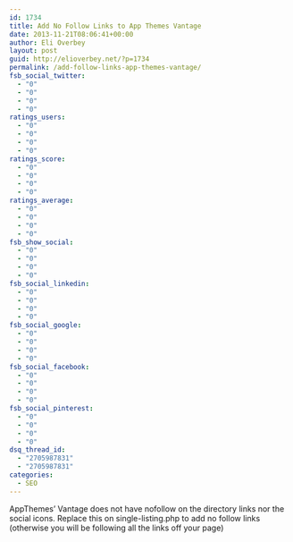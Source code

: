 ```yaml
---
id: 1734
title: Add No Follow Links to App Themes Vantage
date: 2013-11-21T08:06:41+00:00
author: Eli Overbey
layout: post
guid: http://elioverbey.net/?p=1734
permalink: /add-follow-links-app-themes-vantage/
fsb_social_twitter:
  - "0"
  - "0"
  - "0"
  - "0"
ratings_users:
  - "0"
  - "0"
  - "0"
  - "0"
ratings_score:
  - "0"
  - "0"
  - "0"
  - "0"
ratings_average:
  - "0"
  - "0"
  - "0"
  - "0"
fsb_show_social:
  - "0"
  - "0"
  - "0"
  - "0"
fsb_social_linkedin:
  - "0"
  - "0"
  - "0"
  - "0"
fsb_social_google:
  - "0"
  - "0"
  - "0"
  - "0"
fsb_social_facebook:
  - "0"
  - "0"
  - "0"
  - "0"
fsb_social_pinterest:
  - "0"
  - "0"
  - "0"
  - "0"
dsq_thread_id:
  - "2705987831"
  - "2705987831"
categories:
  - SEO
---
```

AppThemes&#8217; Vantage does not have nofollow on the directory links nor the social icons. Replace this on single-listing.php to add no follow links (otherwise you will be following all the links off your page)